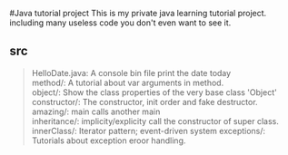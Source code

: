 #Java tutorial project
This is my private java learning tutorial project. including many useless code you don't even want to see it.

## src
>HelloDate.java:    A console bin file print the date today  
>method/:           A tutorial about var arguments in method.  
>object/:           Show the class properties of the very base class 'Object'
>constructor/:      The constructor, init order and fake destructor.  
>amazing/:          main calls another main  
>inheritance/:      implicity/explicity call the constructor of super class.  
>innerClass/:       Iterator pattern; event-driven system
>exceptions/:       Tutorials about exception eroor handling.
